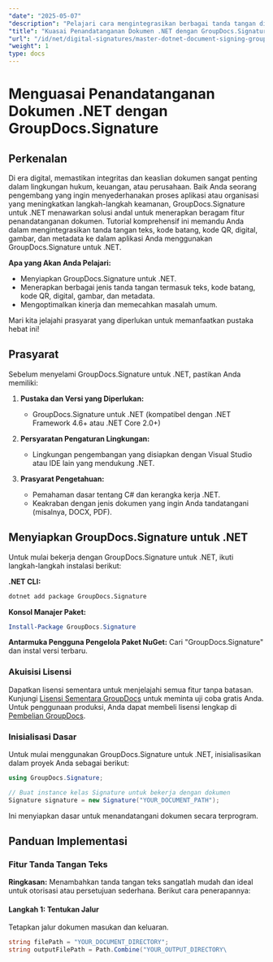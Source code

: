 ```yaml
---
"date": "2025-05-07"
"description": "Pelajari cara mengintegrasikan berbagai tanda tangan digital menggunakan GroupDocs.Signature untuk .NET. Tingkatkan keamanan dokumen dan sederhanakan proses secara efisien."
"title": "Kuasai Penandatanganan Dokumen .NET dengan GroupDocs.Signature untuk Tanda Tangan Digital yang Aman"
"url": "/id/net/digital-signatures/master-dotnet-document-signing-groupdocs-signature/"
"weight": 1
type: docs
---
```

# Menguasai Penandatanganan Dokumen .NET dengan GroupDocs.Signature

## Perkenalan

Di era digital, memastikan integritas dan keaslian dokumen sangat penting dalam lingkungan hukum, keuangan, atau perusahaan. Baik Anda seorang pengembang yang ingin menyederhanakan proses aplikasi atau organisasi yang meningkatkan langkah-langkah keamanan, GroupDocs.Signature untuk .NET menawarkan solusi andal untuk menerapkan beragam fitur penandatanganan dokumen. Tutorial komprehensif ini memandu Anda dalam mengintegrasikan tanda tangan teks, kode batang, kode QR, digital, gambar, dan metadata ke dalam aplikasi Anda menggunakan GroupDocs.Signature untuk .NET.

**Apa yang Akan Anda Pelajari:**
- Menyiapkan GroupDocs.Signature untuk .NET.
- Menerapkan berbagai jenis tanda tangan termasuk teks, kode batang, kode QR, digital, gambar, dan metadata.
- Mengoptimalkan kinerja dan memecahkan masalah umum.

Mari kita jelajahi prasyarat yang diperlukan untuk memanfaatkan pustaka hebat ini!

## Prasyarat

Sebelum menyelami GroupDocs.Signature untuk .NET, pastikan Anda memiliki:

1. **Pustaka dan Versi yang Diperlukan:**
   - GroupDocs.Signature untuk .NET (kompatibel dengan .NET Framework 4.6+ atau .NET Core 2.0+)

2. **Persyaratan Pengaturan Lingkungan:**
   - Lingkungan pengembangan yang disiapkan dengan Visual Studio atau IDE lain yang mendukung .NET.

3. **Prasyarat Pengetahuan:**
   - Pemahaman dasar tentang C# dan kerangka kerja .NET.
   - Keakraban dengan jenis dokumen yang ingin Anda tandatangani (misalnya, DOCX, PDF).

## Menyiapkan GroupDocs.Signature untuk .NET

Untuk mulai bekerja dengan GroupDocs.Signature untuk .NET, ikuti langkah-langkah instalasi berikut:

**.NET CLI:**
```bash
dotnet add package GroupDocs.Signature
```

**Konsol Manajer Paket:**
```powershell
Install-Package GroupDocs.Signature
```

**Antarmuka Pengguna Pengelola Paket NuGet:**
Cari "GroupDocs.Signature" dan instal versi terbaru.

### Akuisisi Lisensi

Dapatkan lisensi sementara untuk menjelajahi semua fitur tanpa batasan. Kunjungi [Lisensi Sementara GroupDocs](https://purchase.groupdocs.com/temporary-license/) untuk meminta uji coba gratis Anda. Untuk penggunaan produksi, Anda dapat membeli lisensi lengkap di [Pembelian GroupDocs](https://purchase.groupdocs.com/buy).

### Inisialisasi Dasar

Untuk mulai menggunakan GroupDocs.Signature untuk .NET, inisialisasikan dalam proyek Anda sebagai berikut:

```csharp
using GroupDocs.Signature;

// Buat instance kelas Signature untuk bekerja dengan dokumen
Signature signature = new Signature("YOUR_DOCUMENT_PATH");
```

Ini menyiapkan dasar untuk menandatangani dokumen secara terprogram.

## Panduan Implementasi

### Fitur Tanda Tangan Teks

**Ringkasan:**
Menambahkan tanda tangan teks sangatlah mudah dan ideal untuk otorisasi atau persetujuan sederhana. Berikut cara penerapannya:

#### Langkah 1: Tentukan Jalur
Tetapkan jalur dokumen masukan dan keluaran.

```csharp
string filePath = "YOUR_DOCUMENT_DIRECTORY";
string outputFilePath = Path.Combine("YOUR_OUTPUT_DIRECTORY\